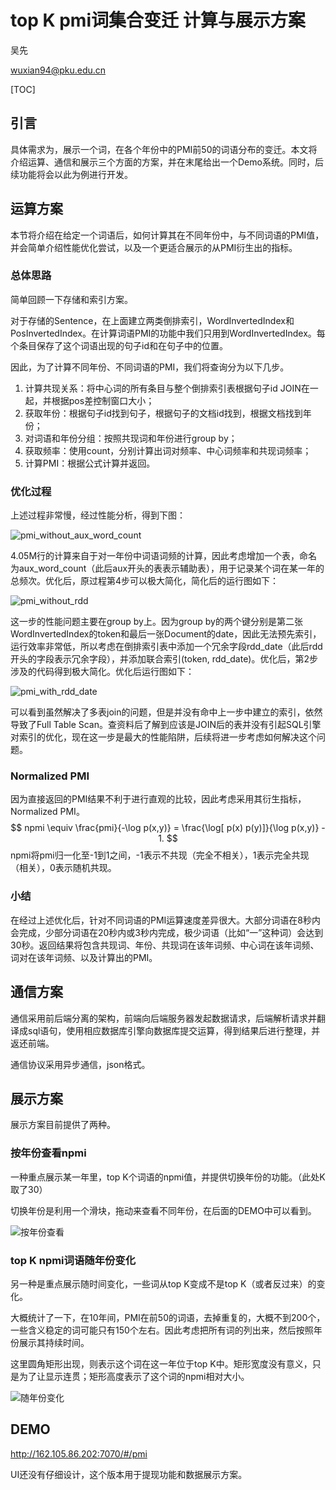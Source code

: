 # top K pmi词集合变迁 计算与展示方案

吴先

wuxian94@pku.edu.cn

[TOC]

## 引言

具体需求为，展示一个词，在各个年份中的PMI前50的词语分布的变迁。本文将介绍运算、通信和展示三个方面的方案，并在末尾给出一个Demo系统。同时，后续功能将会以此为例进行开发。

## 运算方案

本节将介绍在给定一个词语后，如何计算其在不同年份中，与不同词语的PMI值，并会简单介绍性能优化尝试，以及一个更适合展示的从PMI衍生出的指标。

### 总体思路

简单回顾一下存储和索引方案。

对于存储的Sentence，在上面建立两类倒排索引，WordInvertedIndex和PosInvertedIndex。在计算词语PMI的功能中我们只用到WordInvertedIndex。每个条目保存了这个词语出现的句子id和在句子中的位置。

因此，为了计算不同年份、不同词语的PMI，我们将查询分为以下几步。

1. 计算共现关系：将中心词的所有条目与整个倒排索引表根据句子id JOIN在一起，并根据pos差控制窗口大小；
2. 获取年份：根据句子id找到句子，根据句子的文档id找到，根据文档找到年份；
3. 对词语和年份分组：按照共现词和年份进行group by；
4. 获取频率：使用count，分别计算出词对频率、中心词频率和共现词频率；
5. 计算PMI：根据公式计算并返回。

### 优化过程

上述过程非常慢，经过性能分析，得到下图：

![pmi_without_aux_word_count](/Users/wuxian/Documents/计算语言所/DiachronicCorpus/sql_explain/pmi_without_aux_word_count.png)

4.05M行的计算来自于对一年份中词语词频的计算，因此考虑增加一个表，命名为aux_word_count（此后aux开头的表表示辅助表），用于记录某个词在某一年的总频次。优化后，原过程第4步可以极大简化，简化后的运行图如下：

![pmi_without_rdd](/Users/wuxian/Documents/计算语言所/DiachronicCorpus/sql_explain/pmi_without_rdd.png)

这一步的性能问题主要在group by上。因为group by的两个键分别是第二张WordInvertedIndex的token和最后一张Document的date，因此无法预先索引，运行效率非常低，所以考虑在倒排索引表中添加一个冗余字段rdd_date（此后rdd开头的字段表示冗余字段），并添加联合索引(token, rdd_date)。优化后，第2步涉及的代码得到极大简化。优化后运行图如下：

![pmi_with_rdd_date](/Users/wuxian/Documents/计算语言所/DiachronicCorpus/sql_explain/pmi_with_rdd_date.png)

可以看到虽然解决了多表join的问题，但是并没有命中上一步中建立的索引，依然导致了Full Table Scan。查资料后了解到应该是JOIN后的表并没有引起SQL引擎对索引的优化，现在这一步是最大的性能陷阱，后续将进一步考虑如何解决这个问题。

### Normalized PMI

因为直接返回的PMI结果不利于进行直观的比较，因此考虑采用其衍生指标，Normalized PMI。
$$
npmi \equiv \frac{pmi}{-\log p(x,y)} = \frac{\log[ p(x) p(y)]}{\log p(x,y)} - 1.
$$
npmi将pmi归一化至-1到1之间，-1表示不共现（完全不相关），1表示完全共现（相关），0表示随机共现。

### 小结

在经过上述优化后，针对不同词语的PMI运算速度差异很大。大部分词语在8秒内会完成，少部分词语在20秒内或3秒内完成，极少词语（比如“一”这种词）会达到30秒。返回结果将包含共现词、年份、共现词在该年词频、中心词在该年词频、词对在该年词频、以及计算出的PMI。

## 通信方案

通信采用前后端分离的架构，前端向后端服务器发起数据请求，后端解析请求并翻译成sql语句，使用相应数据库引擎向数据库提交运算，得到结果后进行整理，并返还前端。

通信协议采用异步通信，json格式。

## 展示方案

展示方案目前提供了两种。

### 按年份查看npmi

一种重点展示某一年里，top K个词语的npmi值，并提供切换年份的功能。（此处K取了30）

切换年份是利用一个滑块，拖动来查看不同年份，在后面的DEMO中可以看到。

![按年份查看](/Users/wuxian/Documents/计算语言所/DiachronicCorpus/按年份查看.png)

### top K npmi词语随年份变化

另一种是重点展示随时间变化，一些词从top K变成不是top K（或者反过来）的变化。

大概统计了一下，在10年间，PMI在前50的词语，去掉重复的，大概不到200个，一些含义稳定的词可能只有150个左右。因此考虑把所有词的列出来，然后按照年份展示其持续时间。

这里圆角矩形出现，则表示这个词在这一年位于top K中。矩形宽度没有意义，只是为了让显示连贯；矩形高度表示了这个词的npmi相对大小。

![随年份变化](/Users/wuxian/Documents/计算语言所/DiachronicCorpus/随年份变化.png)

## DEMO

http://162.105.86.202:7070/#/pmi

UI还没有仔细设计，这个版本用于提现功能和数据展示方案。